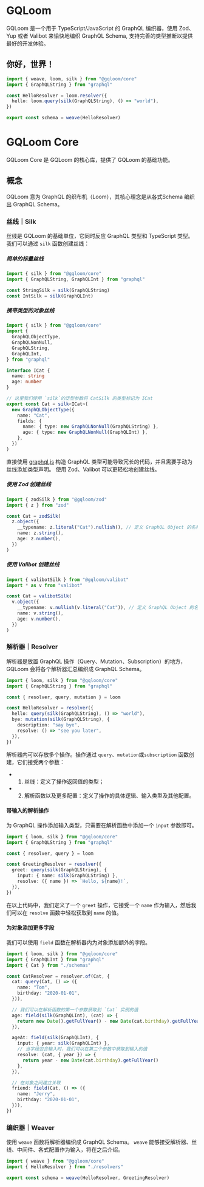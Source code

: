 # GQLoom

GQLoom 是一个用于 TypeScript/JavaScript 的 GraphQL 编织器，使用 Zod、Yup 或者 Valibot 来愉快地编织 GraphQL Schema, 支持完善的类型推断以提供最好的开发体验。

## 你好，世界！

```ts
import { weave, loom, silk } from "@gqloom/core"
import { GraphQLString } from "graphql"

const HelloResolver = loom.resolver({
  hello: loom.query(silk(GraphQLString), () => "world"),
})

export const schema = weave(HelloResolver)
```

# GQLoom Core

GQLoom Core 是 GQLoom 的核心库，提供了 GQLoom 的基础功能。

## 概念

GQLoom 意为 GraphQL 的织布机（Loom），其核心理念是从各式Schema 编织出 GraphQL Schema。

### 丝线｜Silk

丝线是 GQLoom 的基础单位，它同时反应 GraphQL 类型和 TypeScript 类型。
我们可以通过 `silk` 函数创建丝线：

##### 简单的标量丝线

```ts
import { silk } from "@gqloom/core"
import { GraphQLString, GraphQLInt } from "graphql"

const StringSilk = silk(GraphQLString)
const IntSilk = silk(GraphQLInt)
```

##### 携带类型的对象丝线

```ts
import { silk } from "@gqloom/core"
import {
  GraphQLObjectType,
  GraphQLNonNull,
  GraphQLString,
  GraphQLInt,
} from "graphql"

interface ICat {
  name: string
  age: number
}

// 这里我们使用 `silk`的泛型参数将 CatSilk 的类型标记为 ICat
export const Cat = silk<ICat>(
  new GraphQLObjectType({
    name: "Cat",
    fields: {
      name: { type: new GraphQLNonNull(GraphQLString) },
      age: { type: new GraphQLNonNull(GraphQLInt) },
    },
  })
)
```

直接使用 [graphql.js](https://graphql.org/graphql-js/constructing-types/) 构造 GraphQL 类型可能导致冗长的代码，并且需要手动为丝线添加类型声明。
使用 Zod、Valibot 可以更轻松地创建丝线。

##### 使用 Zod 创建丝线

```ts
import { zodSilk } from "@gqloom/zod"
import { z } from "zod"

const Cat = zodSilk(
  z.object({
    __typename: z.literal("Cat").nullish(), // 定义 GraphQL Object 的名称
    name: z.string(),
    age: z.number(),
  })
)
```

##### 使用 Valibot 创建丝线

```ts
import { valibotSilk } from "@gqloom/valibot"
import * as v from "valibot"

const Cat = valibotSilk(
  v.object({
    __typename: v.nullish(v.literal("Cat")), // 定义 GraphQL Object 的名称
    name: v.string(),
    age: v.number(),
  })
)
```

### 解析器｜Resolver

解析器是放置 GraphQL 操作（Query、Mutation、Subscription）的地方，GQLoom 会将各个解析器汇总编织成 GraphQL Schema。

```ts
import { loom, silk } from "@gqloom/core"
import { GraphQLString } from "graphql"

const { resolver, query, mutation } = loom

const HelloResolver = resolver({
  hello: query(silk(GraphQLString), () => "world"),
  bye: mutation(silk(GraphQLString), {
    description: "say bye",
    resolve: () => "see you later",
  }),
})
```

解析器内可以存放多个操作。操作通过 `query`、`mutation`或`subscription` 函数创建，它们接受两个参数：

- 1. 丝线：定义了操作返回值的类型；
- 2. 解析函数以及更多配置：定义了操作的具体逻辑、输入类型及其他配置。

#### 带输入的解析操作

为 GraphQL 操作添加输入类型，只需要在解析函数中添加一个 `input` 参数即可。

```ts
import { loom, silk } from "@gqloom/core"
import { GraphQLString } from "graphql"

const { resolver, query } = loom

const GreetingResolver = resolver({
  greet: query(silk(GraphQLString), {
    input: { name: silk(GraphQLString) },
    resolve: ({ name }) => `Hello, ${name}!`,
  }),
})
```

在以上代码中，我们定义了一个 `greet` 操作，它接受一个 `name` 作为输入，然后我们可以在 `resolve` 函数中轻松获取到 `name` 的值。

#### 为对象添加更多字段

我们可以使用 `field` 函数在解析器内为对象添加额外的字段。

```ts
import { loom, silk } from "@gqloom/core"
import { GraphQLInt } from "graphql"
import { Cat } from "./schemas"

const CatResolver = resolver.of(Cat, {
  cat: query(Cat, () => ({
    name: "Tom",
    birthday: "2020-01-01",
  })),

  // 我们可以在解析函数的第一个参数获取到 `Cat` 实例的值
  age: field(silk(GraphQLInt), (cat) => {
    return new Date().getFullYear() - new Date(cat.birthday).getFullYear()
  }),

  ageAt: field(silk(GraphQLInt), {
    input: { year: silk(GraphQLInt) },
    // 当字段包含输入时，我们可以在第二个参数中获取到输入的值
    resolve: (cat, { year }) => {
      return year - new Date(cat.birthday).getFullYear()
    },
  }),

  // 在对象之间建立关联
  friend: field(Cat, () => ({
    name: "Jerry",
    birthday: "2020-01-01",
  })),
})
```

### 编织器｜Weaver

使用 `weave` 函数将解析器编织成 GraphQL Schema。
`weave` 能够接受解析器、丝线、中间件、各式配置作为输入，将在之后介绍。

```ts
import { weave } from "@gqloom/core"
import { HelloResolver } from "./resolvers"

export const schema = weave(HelloResolver, GreetingResolver)
```

